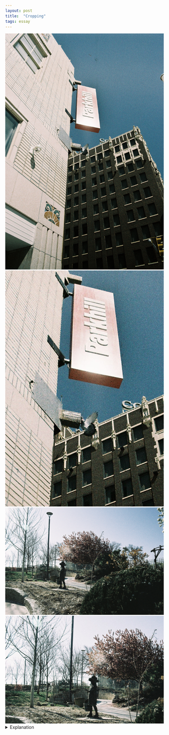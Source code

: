```yaml
---
layout: post
title:  "Cropping"
tags: essay
---
```


<div class="grid two">
    <img src="/assets/images/cropping/2022-04-11-pigeon.jpg" alt="Pigeon" title="Pigeon">
    <img src="/assets/images/cropping/2022-04-11-pigeon-cropped.jpg" alt="Pigeon cropped" title="Pigeon cropped">
    <img src="/assets/images/cropping/2022-04-12-sakura-girl.jpg" alt="Sakura Girl" title="Sakura Girl">
    <img src="/assets/images/cropping/2022-04-12-sakura-girl-cropped.jpg" alt="Sakura Girl cropped" title="Sakura Girl cropped">
</div>

<details>
    <summary>Explanation</summary>

    For this post, I want to do something a bit different. Instead of focusing too heavily on how I came to take these pictures, I want to do a comparison between 2 sets of pictures, the theme of which is cropping. I think that a lot of what people are trying to do when they "zoom" in on something is that they're attempting to crop into what's most important. For the first of these two pictures, the one with the pigeon, this was my express intent. I knew that the focal length was going to render the pigeon small in the frame but I wanted to show how simple cropping can both change a picture's focus and also do so without "zooming" in. The second picture didn't necessarily have this intent but it's another picture that is served better with a crop.<br><br>

    Before I get into cropping and these pictures too much, let's define what I mean by cropping vs "zooming".<br><br>
    
    Cropping a picture is simply removing parts of that picture. The resulting picture is smaller in size and often times suffers in quality when viewed at the same size as the original picture, especially if blown up. In a digital picture, this is because there are the same number of pixels as that specific cropped section. As a result, when viewed at a blown up size, it's easier to notice individual pixels, this effect increases as you crop to a smaller and smaller portion of the original picture. One thing to note here is that on phones with only one lens, it's common that all "zooming" is actually done by effectively cropping digitally. This is why you might notice that when you "zoom" with your phone's camera that the quality degrades.<br><br>

    "Zooming" is a bit different. Assuming optical zoom, it would be more accurate to call this increasing the focal length that a picture is taken at. If your goal is to simply focus on a specific object with nothing in the background, "zooming" and cropping can be quite similar with "zooming" generally yielding clearer pictures. However, it's important to recognize that by "zooming" and changing the focal length, you are actually affecting images in a different way. Specifically, "zooming" in (and increasing the focal length) causes things in the background to appear closer, compressing the space between the foreground and background. This can be used very effectively but can also cause pictures to look quite odd if done unintentionally. In regards to phone cameras with multiple lenses, as you "zoom" you might click into using a different focal length. When this happens, you might notice that the image quality increases again as you're no longer cropping but using an entirely new lens with a longer focal length. However, by doing so, you're also getting that compression effect.<br><br>
    
    At some point, I'll put up a comparison and a specific post for changing focal length and its effect on pictures. For the time being, it's enough to recognize that cropping and "zooming" can be used similarly but can have different effects based on the circumstances.<br><br>

    With that out of the way, let's talk about the first pair of pictures with the pigeon. As I said earlier, I intentionally took this picture with the intent to crop it. I knew that given the focal length I was using, the pigeon would never be large in the frame when viewed at full size. I also knew that there's no real way to force the pigeon to be more visible and obvious, even though it's smack dab in the middle of the picture. However, by cropping, even if it's not completely centered, it's much more obvious and visible. Now I probably should have moved a bit so I could create separation between the pigeon and the building in the background. As it stands the pigeon and that building share the same space, both physically and in terms of color so there's little separation. However, I think if I had moved to a position where the pigeon is more against the sky, the sign wouldn't be as visible and readable. Ultimately there's a tradeoff there and I wasn't too fussed about pushing it that way.<br><br>

    In regards to the second pair of pictures, this was not an intentional choice to crop when taking the picture originally. I went in with a specific image, with the girl and the falling petals and quite frankly I succeeded at taking the picture that expressed that image. However, when I got the picture back, I also thought that it felt a bit too busy. The girl feels too far away with the bush in the foreground and also too small vertically. By cropping away significant portions of the picture, the image is clearer and details can be appreciated more readily. Additionally, unlike the first pair where the effect of "zooming" would largely be negligible, "zooming" could drastically change this picture. It's nice that the trees and light posts are separated spatially, it's clear that things further away are, in fact, further away. Part of this is exaggerated because this picture was taken with a wide angle lens. Honestly, the most obvious thing to change by "zooming" in would be that the fence in the background would appear closer, which would be a pretty large disservice in this case.<br><br>

    Hopefully, that helps in recognizing the kinds of things simply cropping a picture can do to affect clarity. Personally, I find that cropping is the only sort of editing I want to do on pictures. Partially, this is because it's something I can factor into the process of turning an image into a picture. The image I'm thinking of requires this specific and narrow edit. If that's the intention, I'm not rewriting the picture that exists with that edit, it's another step of transforming that already understood image into the picture that I was trying to express. It's definitely a fine line to tread, as I want to appreciate the pictures I take largely as is and not try to chase the kind of perfection that editing can empower. Even in the second case where cropping cleaned up the picture, I don't feel much worse about the original picture. As I said, it fulfills its intent, if marginally worse. In general I wouldn't create or post that cropped image except in this case because I think it works to service my point for this post. As a note, I will not add in any cropped image into the "roll" posts.
</details>
